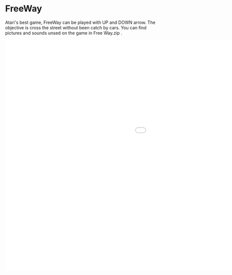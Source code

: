 # FreeWay
Atari's best game, FreeWay can be played with UP and DOWN arrow. The objective is cross the street without been catch by cars. 
You can find pictures and sounds unsed on the game in Free Way.zip .


<iframe src='//gifs.com/embed/freeway-A6KV0l' frameborder='0' scrolling='no' width='1440px' height='744px' style='-webkit-backface-visibility: hidden;-webkit-transform: scale(1);' ></iframe>
